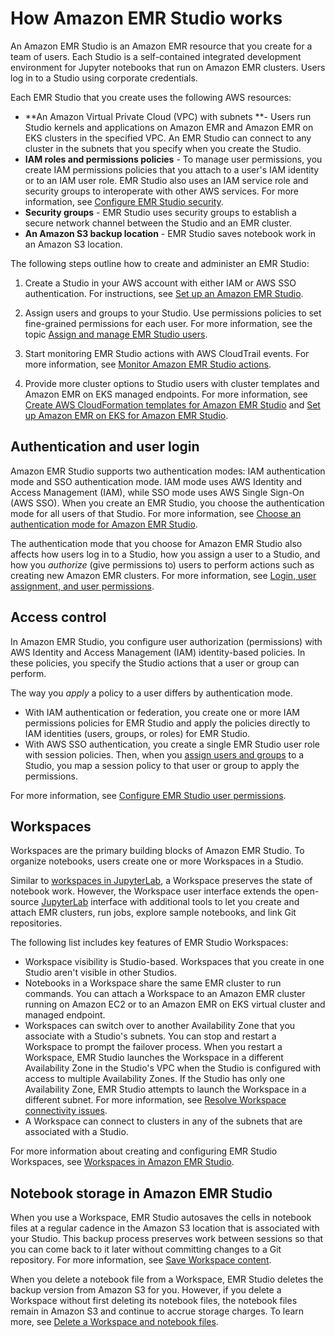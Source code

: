 # How Amazon EMR Studio works<a name="how-emr-studio-works"></a>

An Amazon EMR Studio is an Amazon EMR resource that you create for a team of users\. Each Studio is a self\-contained integrated development environment for Jupyter notebooks that run on Amazon EMR clusters\. Users log in to a Studio using corporate credentials\. 

Each EMR Studio that you create uses the following AWS resources: 
+ **An Amazon Virtual Private Cloud \(VPC\) with subnets **\- Users run Studio kernels and applications on Amazon EMR and Amazon EMR on EKS clusters in the specified VPC\. An EMR Studio can connect to any cluster in the subnets that you specify when you create the Studio\.
+ **IAM roles and permissions policies** \- To manage user permissions, you create IAM permissions policies that you attach to a user's IAM identity or to an IAM user role\. EMR Studio also uses an IAM service role and security groups to interoperate with other AWS services\. For more information, see [Configure EMR Studio security](emr-studio-security.md)\.
+ **Security groups** \- EMR Studio uses security groups to establish a secure network channel between the Studio and an EMR cluster\.
+ **An Amazon S3 backup location** \- EMR Studio saves notebook work in an Amazon S3 location\.

The following steps outline how to create and administer an EMR Studio:

1. Create a Studio in your AWS account with either IAM or AWS SSO authentication\. For instructions, see [Set up an Amazon EMR Studio](emr-studio-set-up.md)\.

1. Assign users and groups to your Studio\. Use permissions policies to set fine\-grained permissions for each user\. For more information, see the topic [Assign and manage EMR Studio users](emr-studio-manage-users.md)\.

1. Start monitoring EMR Studio actions with AWS CloudTrail events\. For more information, see [Monitor Amazon EMR Studio actions](emr-studio-manage-studio.md#emr-studio-monitor)\.

1. Provide more cluster options to Studio users with cluster templates and Amazon EMR on EKS managed endpoints\. For more information, see [Create AWS CloudFormation templates for Amazon EMR Studio](emr-studio-cluster-templates.md) and [Set up Amazon EMR on EKS for Amazon EMR Studio](emr-studio-create-eks-cluster.md)\.

## Authentication and user login<a name="emr-studio-login"></a>

Amazon EMR Studio supports two authentication modes: IAM authentication mode and SSO authentication mode\. IAM mode uses AWS Identity and Access Management \(IAM\), while SSO mode uses AWS Single Sign\-On \(AWS SSO\)\. When you create an EMR Studio, you choose the authentication mode for all users of that Studio\. For more information, see [Choose an authentication mode for Amazon EMR Studio](emr-studio-authentication.md)\.

The authentication mode that you choose for Amazon EMR Studio also affects how users log in to a Studio, how you assign a user to a Studio, and how you *authorize* \(give permissions to\) users to perform actions such as creating new Amazon EMR clusters\. For more information, see [Login, user assignment, and user permissions](emr-studio-authentication.md#emr-studio-login-auth-differences)\.

## Access control<a name="emr-studio-access-control"></a>

In Amazon EMR Studio, you configure user authorization \(permissions\) with AWS Identity and Access Management \(IAM\) identity\-based policies\. In these policies, you specify the Studio actions that a user or group can perform\.

The way you *apply* a policy to a user differs by authentication mode\. 
+ With IAM authentication or federation, you create one or more IAM permissions policies for EMR Studio and apply the policies directly to IAM identities \(users, groups, or roles\) for EMR Studio\. 
+ With AWS SSO authentication, you create a single EMR Studio user role with session policies\. Then, when you [assign users and groups](emr-studio-manage-users.md#emr-studio-assign-users-groups) to a Studio, you map a session policy to that user or group to apply the permissions\.

For more information, see [Configure EMR Studio user permissions](emr-studio-user-permissions.md)\.

## Workspaces<a name="emr-studio-workspaces"></a>

Workspaces are the primary building blocks of Amazon EMR Studio\. To organize notebooks, users create one or more Workspaces in a Studio\. 

Similar to [workspaces in JupyterLab](https://jupyterlab.readthedocs.io/en/latest/user/urls.html#managing-workspaces-ui), a Workspace preserves the state of notebook work\. However, the Workspace user interface extends the open\-source [JupyterLab](https://jupyterlab.readthedocs.io/en/latest/user/interface.html) interface with additional tools to let you create and attach EMR clusters, run jobs, explore sample notebooks, and link Git repositories\.

The following list includes key features of EMR Studio Workspaces:
+ Workspace visibility is Studio\-based\. Workspaces that you create in one Studio aren't visible in other Studios\.
+ Notebooks in a Workspace share the same EMR cluster to run commands\. You can attach a Workspace to an Amazon EMR cluster running on Amazon EC2 or to an Amazon EMR on EKS virtual cluster and managed endpoint\.
+ Workspaces can switch over to another Availability Zone that you associate with a Studio's subnets\. You can stop and restart a Workspace to prompt the failover process\. When you restart a Workspace, EMR Studio launches the Workspace in a different Availability Zone in the Studio's VPC when the Studio is configured with access to multiple Availability Zones\. If the Studio has only one Availability Zone, EMR Studio attempts to launch the Workspace in a different subnet\. For more information, see [Resolve Workspace connectivity issues](emr-studio-configure-workspace.md#emr-studio-workspace-stop-start)\.
+ A Workspace can connect to clusters in any of the subnets that are associated with a Studio\.

For more information about creating and configuring EMR Studio Workspaces, see [Workspaces in Amazon EMR Studio](emr-studio-configure-workspace.md)\.

## Notebook storage in Amazon EMR Studio<a name="emr-studio-storage"></a>

When you use a Workspace, EMR Studio autosaves the cells in notebook files at a regular cadence in the Amazon S3 location that is associated with your Studio\. This backup process preserves work between sessions so that you can come back to it later without committing changes to a Git repository\. For more information, see [Save Workspace content](emr-studio-configure-workspace.md#emr-studio-save-workspace)\.

When you delete a notebook file from a Workspace, EMR Studio deletes the backup version from Amazon S3 for you\. However, if you delete a Workspace without first deleting its notebook files, the notebook files remain in Amazon S3 and continue to accrue storage charges\. To learn more, see [Delete a Workspace and notebook files](emr-studio-configure-workspace.md#emr-studio-delete-workspace)\.